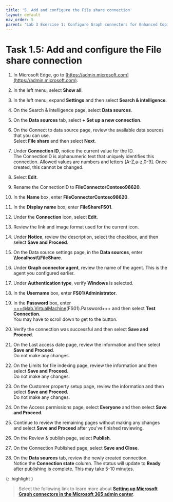 ```yaml
---
title: '5. Add and configure the File share connection'
layout: default
nav_order: 5
parent: 'Lab 3 Exercise 1: Configure Graph connectors for Enhanced Copilot Experience'
---
```


# Task 1.5: Add and configure the File share connection

1. In Microsoft Edge, go to [https://admin.microsoft.com](https://admin.microsoft.com).

1. In the left menu, select **Show all**.

1. In the left menu, expand **Settings** and then select **Search & intelligence**.

1. On the Search & intelligence page, select **Data sources**.

1. On the **Data sources** tab, select **+ Set up a new connection**.

1. On the Connect to data source page, review the available data sources that you can use.  
    Select **File share** and then select **Next**.

1. Under **Connection ID**, notice the current value for the ID.  
    The ConnectionID is alphanumeric text that uniquely identifies this connection. Allowed values are numbers and letters [A-Z,a-z,0-9]. Once created, this cannot be changed.

1. Select **Edit**.

1. Rename the ConnectionID to **FileConnectorContoso98620**.

1. In the **Name** box, enter **FileConnectorContoso98620**.

1. In the **Display name** box, enter **FileShareFS01**.

1. Under the **Connection** icon, select **Edit**.

1. Review the link and image format used for the current icon.

1. Under **Notice**, review the description, select the checkbox, and then select **Save and Proceed**.

1. On the Data source settings page, in the **Data sources**, enter **\\\localhost\\\FileShare**.

1. Under **Graph connector agent**, review the name of the agent. This is the agent you configured earlier.

1. Under **Authentication type**, verify **Windows** is selected.

1. In the **Username** box, enter **FS01\Administrator**.

1. In the **Password** box, enter +++@lab.VirtualMachine(FS01).Password+++ and then select **Test Connection**.  
    You may have to scroll down to get to the button.

1. Verify the connection was successful and then select **Save and Proceed**.

1. On the Last access date page, review the information and then select **Save and Proceed**.  
    Do not make any changes.

1. On the Limits for file indexing page, review the information and then select **Save and Proceed**.  
    Do not make any changes.

1. On the Customer property setup page, review the information and then select **Save and Proceed**.  
    Do not make any changes.

1. On the Access permissions page, select **Everyone** and then select **Save and Proceed**.

1. Continue to review the remaining pages without making any changes and select **Save and Proceed** after you've finished reviewing.

1. On the Review & publish page, select **Publish**.

1. On the Connection Published page, select **Save and Close**.

1. On the **Data sources** tab, review the newly created connection.  
    Notice the **Connection state** column. The status will update to **Ready** after publishing is complete. This may take 5-10 minutes.

{: .highlight }
> Select the following link to learn more about [**Setting up Microsoft Graph connectors in the Microsoft 365 admin center**](https://learn.microsoft.com/en-us/microsoftsearch/configure-connector).
